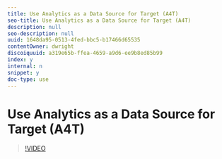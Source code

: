 ```yaml
---
title: Use Analytics as a Data Source for Target (A4T)
seo-title: Use Analytics as a Data Source for Target (A4T)
description: null
seo-description: null
uuid: 1648da95-0513-4fed-bbc5-b17466d65535
contentOwner: dwright
discoiquuid: a319e65b-ffea-4659-a9d6-ee9b8ed85b99
index: y
internal: n
snippet: y
doc-type: use
---
```


# Use Analytics as a Data Source for Target (A4T)

>[!VIDEO](https://video.tv.adobe.com/v/17384/?quality=12)
